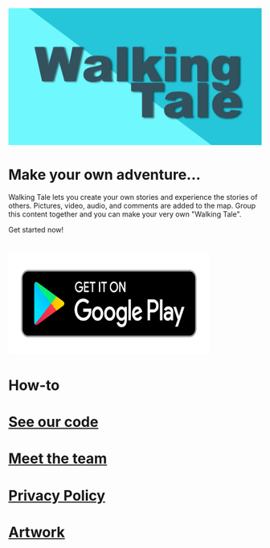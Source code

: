 <img src="images\feature1.PNG" alt="hi" class="inline"/>

# Make your own adventure...

Walking Tale lets you create your own stories and experience the stories of others. Pictures, video, audio, and comments are added to the map. Group this content together and you can make your very own "Walking Tale". 

Get started now!
# [<img src="images\google_play.png" width="400px" height="200px" />](https://play.google.com/store/apps/details?id=com.talkingwhale)

# How-to

# [See our code](https://github.com/toddcooke/WalkingTale)

# [Meet the team](team.md)

# [Privacy Policy](privacy_policy.md)

# [Artwork](art.md)
